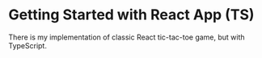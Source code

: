 # Getting Started with React App (TS)

There is my implementation of classic React tic-tac-toe game, but with TypeScript.
